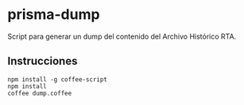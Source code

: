# prisma-dump
Script para generar un dump del contenido del Archivo Histórico RTA.

## Instrucciones
```
npm install -g coffee-script
npm install
coffee dump.coffee
```
